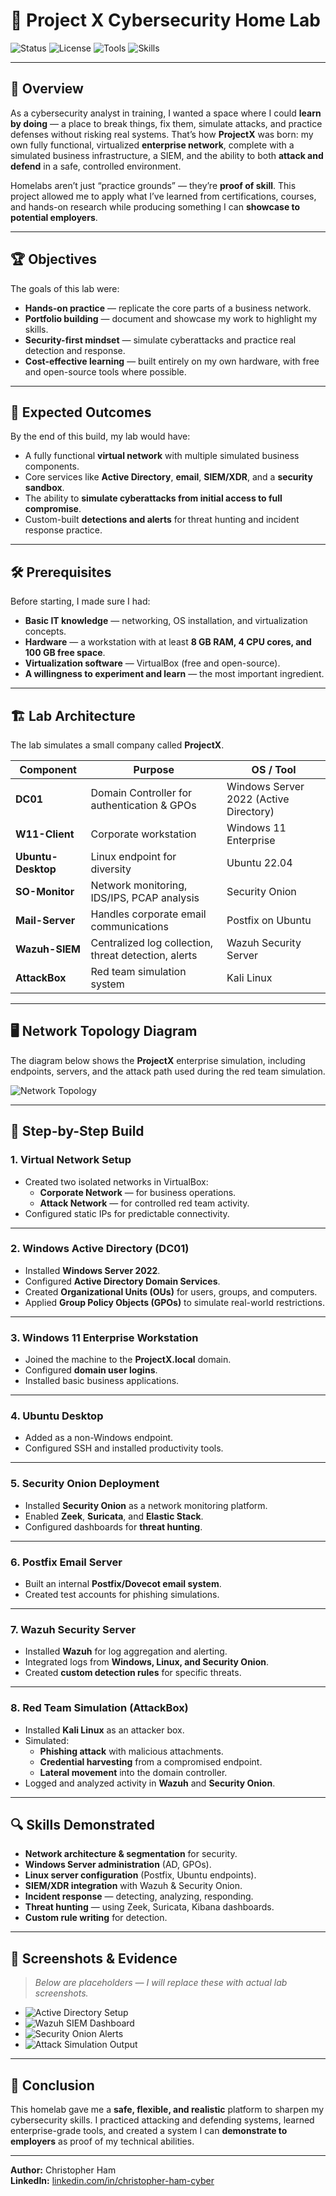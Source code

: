 # 🚀 Project X Cybersecurity Home Lab  

![Status](https://img.shields.io/badge/Status-Completed-brightgreen)
![License](https://img.shields.io/badge/License-MIT-blue)
![Tools](https://img.shields.io/badge/Tools-VirtualBox%20%7C%20Security%20Onion%20%7C%20Wazuh%20%7C%20Kali%20Linux-orange)
![Skills](https://img.shields.io/badge/Skills-Active%20Directory%20%7C%20SIEM%20%7C%20Threat%20Hunting%20%7C%20Incident%20Response-success)

---

## 📌 Overview  
As a cybersecurity analyst in training, I wanted a space where I could **learn by doing** — a place to break things, fix them, simulate attacks, and practice defenses without risking real systems. That’s how **ProjectX** was born: my own fully functional, virtualized **enterprise network**, complete with a simulated business infrastructure, a SIEM, and the ability to both **attack and defend** in a safe, controlled environment.  

Homelabs aren’t just “practice grounds” — they’re **proof of skill**. This project allowed me to apply what I’ve learned from certifications, courses, and hands-on research while producing something I can **showcase to potential employers**.  

---

## 🏆 Objectives  
The goals of this lab were:  
- **Hands-on practice** — replicate the core parts of a business network.  
- **Portfolio building** — document and showcase my work to highlight my skills.  
- **Security-first mindset** — simulate cyberattacks and practice real detection and response.  
- **Cost-effective learning** — built entirely on my own hardware, with free and open-source tools where possible.  

---

## 🎯 Expected Outcomes  
By the end of this build, my lab would have:  
- A fully functional **virtual network** with multiple simulated business components.  
- Core services like **Active Directory**, **email**, **SIEM/XDR**, and a **security sandbox**.  
- The ability to **simulate cyberattacks from initial access to full compromise**.  
- Custom-built **detections and alerts** for threat hunting and incident response practice.  

---

## 🛠 Prerequisites  
Before starting, I made sure I had:  
- **Basic IT knowledge** — networking, OS installation, and virtualization concepts.  
- **Hardware** — a workstation with at least **8 GB RAM, 4 CPU cores, and 100 GB free space**.  
- **Virtualization software** — VirtualBox (free and open-source).  
- **A willingness to experiment and learn** — the most important ingredient.  

---

## 🏗️ Lab Architecture  

The lab simulates a small company called **ProjectX**.  

| Component       | Purpose                                              | OS / Tool                        |
|----------------|------------------------------------------------------|-----------------------------------|
| **DC01**       | Domain Controller for authentication & GPOs          | Windows Server 2022 (Active Directory) |
| **W11-Client** | Corporate workstation                                 | Windows 11 Enterprise            |
| **Ubuntu-Desktop** | Linux endpoint for diversity                     | Ubuntu 22.04                     |
| **SO-Monitor** | Network monitoring, IDS/IPS, PCAP analysis            | Security Onion                   |
| **Mail-Server**| Handles corporate email communications                | Postfix on Ubuntu                 |
| **Wazuh-SIEM** | Centralized log collection, threat detection, alerts  | Wazuh Security Server             |
| **AttackBox**  | Red team simulation system                            | Kali Linux                        |

---

## 🖥️ Network Topology Diagram  

The diagram below shows the **ProjectX** enterprise simulation, including endpoints, servers, and the attack path used during the red team simulation.  

![Network Topology](https://github.com/cham252/Project-X/blob/main/projectx_network_topology.png)  

---

## 🔧 Step-by-Step Build  

### **1. Virtual Network Setup**  
- Created two isolated networks in VirtualBox:  
  - **Corporate Network** — for business operations.  
  - **Attack Network** — for controlled red team activity.  
- Configured static IPs for predictable connectivity.  

---

### **2. Windows Active Directory (DC01)**  
- Installed **Windows Server 2022**.  
- Configured **Active Directory Domain Services**.  
- Created **Organizational Units (OUs)** for users, groups, and computers.  
- Applied **Group Policy Objects (GPOs)** to simulate real-world restrictions.  

---

### **3. Windows 11 Enterprise Workstation**  
- Joined the machine to the **ProjectX.local** domain.  
- Configured **domain user logins**.  
- Installed basic business applications.  

---

### **4. Ubuntu Desktop**  
- Added as a non-Windows endpoint.  
- Configured SSH and installed productivity tools.  

---

### **5. Security Onion Deployment**  
- Installed **Security Onion** as a network monitoring platform.  
- Enabled **Zeek**, **Suricata**, and **Elastic Stack**.  
- Configured dashboards for **threat hunting**.  

---

### **6. Postfix Email Server**  
- Built an internal **Postfix/Dovecot email system**.  
- Created test accounts for phishing simulations.  

---

### **7. Wazuh Security Server**  
- Installed **Wazuh** for log aggregation and alerting.  
- Integrated logs from **Windows, Linux, and Security Onion**.  
- Created **custom detection rules** for specific threats.  

---

### **8. Red Team Simulation (AttackBox)**  
- Installed **Kali Linux** as an attacker box.  
- Simulated:  
  - **Phishing attack** with malicious attachments.  
  - **Credential harvesting** from a compromised endpoint.  
  - **Lateral movement** into the domain controller.  
- Logged and analyzed activity in **Wazuh** and **Security Onion**.  

---

## 🔍 Skills Demonstrated  
- **Network architecture & segmentation** for security.  
- **Windows Server administration** (AD, GPOs).  
- **Linux server configuration** (Postfix, Ubuntu endpoints).  
- **SIEM/XDR integration** with Wazuh & Security Onion.  
- **Incident response** — detecting, analyzing, responding.  
- **Threat hunting** — using Zeek, Suricata, Kibana dashboards.  
- **Custom rule writing** for detection.  

---

## 📸 Screenshots & Evidence  
> _Below are placeholders — I will replace these with actual lab screenshots._  

- ![Active Directory Setup](https://github.com/cham252/Project-X/blob/main/Screenshot%202025-10-26%20113645.png)  
- ![Wazuh SIEM Dashboard](images/wazuh_dashboard.png)  
- ![Security Onion Alerts](images/so_alerts.png)  
- ![Attack Simulation Output](images/attack_sim.png)  

---

## 📄 Conclusion  
This homelab gave me a **safe, flexible, and realistic** platform to sharpen my cybersecurity skills. I practiced attacking and defending systems, learned enterprise-grade tools, and created a system I can **demonstrate to employers** as proof of my technical abilities.  

---

**Author:** Christopher Ham  
**LinkedIn:** [linkedin.com/in/christopher-ham-cyber](https://www.linkedin.com/in/christopher-ham-cyber) 
